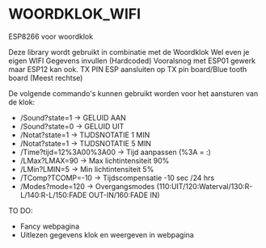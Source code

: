 # WOORDKLOK_WIFI
ESP8266 voor woordklok

Deze library wordt gebruikt in combinatie met de Woordklok
Wel even je eigen WIFI Gegevens invullen (Hardcoded)
Vooralsnog met ESP01 gewerk maar ESP12 kan ook.
TX PIN ESP aansluiten op TX pin board/Blue tooth board (Meest rechtse)

De volgende commando's kunnen gebruikt worden voor het aansturen van de klok:

- <IP>/Sound?state=1 -> GELUID AAN
- <IP>/Sound?state=0 -> GELUID UIT
- <IP>/Notat?state=1 -> TIJDSNOTATIE 1 MIN
- <IP>/Notat?state=1 -> TIJDSNOTATIE 5 MIN
- <IP>/Time?tijd=12%3A00%3A00 -> Tijd aanpassen (%3A = :)
- <IP>/LMax?LMAX=90 -> Max lichtintensiteit 90%
- <IP>/LMin?LMIN=5 -> Min lichtintensiteit 5%
- <IP>/TComp?TCOMP=-10 -> Tijdscompensatie -10 sec /24 hrs
- <IP>/Modes?mode=120 -> Overgangsmodes (110:UIT/120:Waterval/130:R-L/140:R-L/150:FADE OUT-IN/160:FADE IN)

TO DO:

- Fancy webpagina
- Uitlezen gegevens klok en weergeven in webpagina
